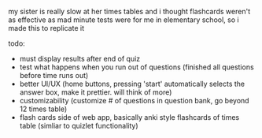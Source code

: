 my sister is really slow at her times tables and i thought flashcards weren't as effective as mad minute tests were for me in elementary school, so i made this to replicate it

todo:
- must display results after end of quiz
- test what happens when you run out of questions (finished all questions before time runs out)
- better UI/UX (home buttons, pressing 'start' automatically selects the answer box, make it prettier. will think of more)
- customizability (customize # of questions in question bank, go beyond 12 times table)
- flash cards side of web app, basically anki style flashcards of times table (simliar to quizlet functionality)